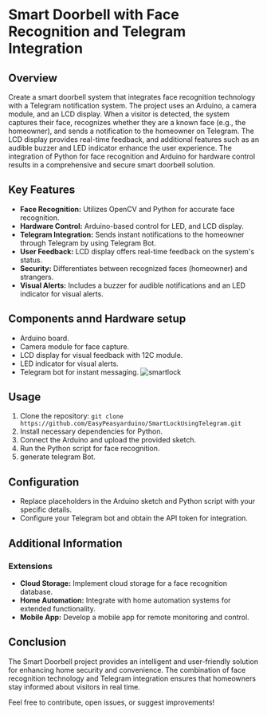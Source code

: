 
# Smart Doorbell with Face Recognition and Telegram Integration

## Overview

Create a smart doorbell system that integrates face recognition technology with a Telegram notification system. The project uses an Arduino, a camera module, and an LCD display. When a visitor is detected, the system captures their face, recognizes whether they are a known face (e.g., the homeowner), and sends a notification to the homeowner on Telegram. The LCD display provides real-time feedback, and additional features such as an audible buzzer and LED indicator enhance the user experience. The integration of Python for face recognition and Arduino for hardware control results in a comprehensive and secure smart doorbell solution.

## Key Features

- **Face Recognition:** Utilizes OpenCV and Python for accurate face recognition.
- **Hardware Control:** Arduino-based control for LED, and LCD display.
- **Telegram Integration:** Sends instant notifications to the homeowner through Telegram by using Telegram Bot.
- **User Feedback:** LCD display offers real-time feedback on the system's status.
- **Security:** Differentiates between recognized faces (homeowner) and strangers.
- **Visual Alerts:** Includes a buzzer for audible notifications and an LED indicator for visual alerts.

## Components annd Hardware setup

- Arduino board.
- Camera module for face capture.
- LCD display for visual feedback with 12C module.
- LED indicator for visual alerts.
- Telegram bot for instant messaging.
  ![smartlock](https://github.com/EasyPeasyarduino/SmartLockUsingTelegram/assets/140818076/73ba95ef-c74c-4451-9640-f75df68c37b5)


## Usage

1. Clone the repository: `git clone https://github.com/EasyPeasyarduino/SmartLockUsingTelegram.git`
2. Install necessary dependencies for Python.
3. Connect the Arduino and upload the provided sketch.
4. Run the Python script for face recognition.
5. generate telegram Bot.

## Configuration

- Replace placeholders in the Arduino sketch and Python script with your specific details.
- Configure your Telegram bot and obtain the API token for integration.

## Additional Information

### Extensions

- **Cloud Storage:** Implement cloud storage for a face recognition database.
- **Home Automation:** Integrate with home automation systems for extended functionality.
- **Mobile App:** Develop a mobile app for remote monitoring and control.

## Conclusion

The Smart Doorbell project provides an intelligent and user-friendly solution for enhancing home security and convenience. The combination of face recognition technology and Telegram integration ensures that homeowners stay informed about visitors in real time.

Feel free to contribute, open issues, or suggest improvements!
